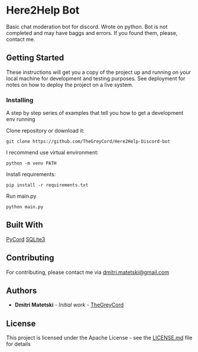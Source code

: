 # Here2Help Bot
Basic chat moderation bot for discord. Wrote on python. Bot is not completed and may have baggs and errors. If you found them, please, contact me.

## Getting Started

These instructions will get you a copy of the project up and running on your local machine for development and testing purposes. See deployment for notes on how to deploy the project on a live system.

### Installing

A step by step series of examples that tell you how to get a development env running

Clone repository or download it:
```
git clone https://github.com/TheGreyCord/Here2Help-Discord-bot
```

I recommend use virtual environment:
```
python -m venv PATH
```

Install  requirements:
```
pip install -r requirements.txt
```

Run main.py
```
python main.py
```

## Built With
[PyCord](https://docs.pycord.dev/en/master/index.html)
[SQLite3](https://www.sqlite.org/index.html)

## Contributing
For contributing, please contact me via dmitri.matetski@gmail.com

## Authors

* **Dmitri Matetski** - *Initial work* - [TheGreyCord](https://github.com/TheGreyCord)

## License

This project is licensed under the Apache License - see the [LICENSE.md](LICENSE.md) file for details
